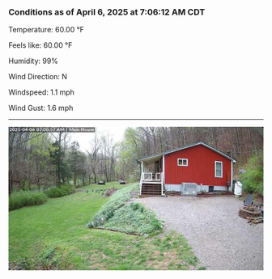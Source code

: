 ### Conditions as of April 6, 2025 at 7:06:12 AM CDT 

Temperature: 60.00 &deg;F

Feels like: 60.00 &deg;F

Humidity: 99%

Wind Direction: N

Windspeed: 1.1 mph

Wind Gust: 1.6 mph

---

<img src="./images/latest.jpeg"/>

